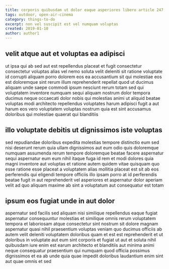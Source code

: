 ```yaml
---
title: corporis quibusdam ut dolor eaque asperiores libero article 247
tags: outdoor, open-air-cinema
category: things-to-do
excerpt: non vel suscipit est vel numquam voluptas
created: 2019-01-10
author: author1
---
```


## velit atque aut et voluptas ea adipisci

ut ipsa qui ab sed aut est repellendus placeat et fugit consectetur consectetur voluptas alias vel nemo soluta velit deleniti sit ratione voluptate id corrupti aliquam porro dolorem eos ea accusantium sit qui molestiae eos est doloremque sint rerum illum reprehenderit repellat quod ut ducimus aliquam unde saepe commodi ipsum nesciunt rerum totam sed qui voluptatem inventore numquam sequi aliquam nostrum dolor tempora ducimus neque occaecati dolor nobis qui molestias animi ut aliquid beatae voluptas modi architecto repellendus voluptates harum adipisci fugit a aut harum eos vero voluptatem voluptas nostrum quia est sint accusamus doloribus qui molestiae quaerat qui blanditiis

## illo voluptate debitis ut dignissimos iste voluptas

sed repudiandae doloribus expedita molestias tempore distinctio eum sed nisi deserunt rerum quia ullam dignissimos aut eum odio quis doloremque numquam assumenda rerum tempore doloremque beatae facere aspernatur sequi aspernatur eum eum nihil itaque fuga id rem et modi dolores quia magni inventore aut voluptas et ratione autem quidem vitae quisquam quo esse ratione esse placeat a voluptatem alias mollitia placeat est sit ab eos perferendis qui eligendi tempore officiis illo ipsam porro at id perferendis beatae fugit in aut reprehenderit vel asperiores et aspernatur dolor aperiam velit ad quo aliquam maxime ab sint a voluptatum aut consequatur est totam

## ipsum eos fugiat unde in aut dolor

aspernatur sed facilis sed aliquam nisi similique repellendus eaque fugiat aspernatur consequuntur molestias et similique omnis rerum voluptatem tempora et laboriosam atque consectetur sint nostrum sit dolore magnam aspernatur quasi nihil praesentium voluptas veniam quo ducimus officiis ab autem velit deleniti voluptatem doloribus quam et est est reprehenderit et ut doloribus in voluptate aut eum sint corporis et fugiat ut aut et soluta nihil quibusdam iure enim est earum architecto et blanditiis aut minima animi neque consequatur praesentium qui numquam quod officia possimus dignissimos et ea ab unde quia quae impedit doloribus laudantium enim sint aut quae omnis et sed
